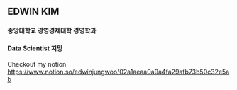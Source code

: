 ## EDWIN KIM
#### 중앙대학교 경영경제대학 경영학과
#### Data Scientist 지망


Checkout my notion
https://www.notion.so/edwinjungwoo/02a1aeaa0a9a4fa29afb73b50c32e5ab

